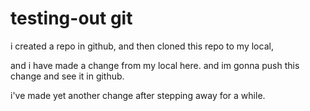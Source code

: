 # testing-out git

i created a repo in github, and then cloned this repo to my local,

and i have made a change from my local here. and im gonna push this change and see it in github. 

i've made yet another change after stepping away for a while.
